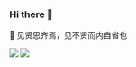 ### Hi there 👋

💬 见贤思齐焉，见不贤而内自省也

<a href="https://github.com/Bpazy">
  <img align="left" src="https://github-readme-stats.vercel.app/api?username=Bpazy&show_icons=true&hide_title=true&count_private=true&theme=dracula" />
</a>
<a href="https://github.com/Bpazy">
  <img align="left" src="https://github-readme-stats.vercel.app/api/top-langs/?username=Bpazy&layout=compact&theme=dracula)" />
</a>
